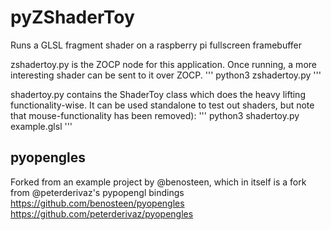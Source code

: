pyZShaderToy
============

Runs a GLSL fragment shader on a raspberry pi fullscreen framebuffer

zshadertoy.py is the ZOCP node for this application. Once running, a more interesting shader can be sent to it over ZOCP.
'''
python3 zshadertoy.py
'''


shadertoy.py contains the ShaderToy class which does the heavy lifting functionality-wise. It can be used standalone to test out shaders, but note that mouse-functionality has been removed):
'''
python3 shadertoy.py example.glsl
'''


pyopengles
----------
Forked from an example project by @benosteen, which in itself is a fork from @peterderivaz's pypopengl bindings
https://github.com/benosteen/pyopengles
https://github.com/peterderivaz/pyopengles
